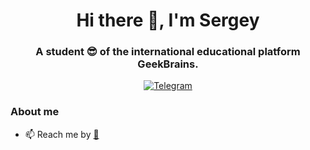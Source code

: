 <div id="header" align="center">
	<h1>Hi there 👋, I'm Sergey </h1>
	<h3>A student 😎 of the international educational platform GeekBrains.</h3>
</div>
<div id="socials" align="center">
	<a href="https://t.me/NorthernAvenue">
		<img src="https://badgen.net/badge/icon/Telegram?icon=Telegram&label=NorthernAvenue" alt="Telegram"/>
	</a>
</div>

### About me
- 📫 Reach me by <a href=mailto:excusemegod@gmail.com>:email:</a>


